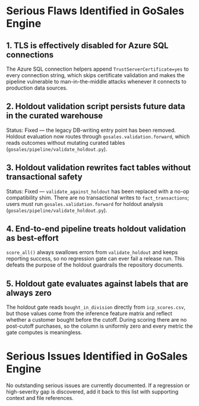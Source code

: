 # Serious Flaws Identified in GoSales Engine

## 1. TLS is effectively disabled for Azure SQL connections
The Azure SQL connection helpers append `TrustServerCertificate=yes` to every connection string, which skips certificate validation and makes the pipeline vulnerable to man-in-the-middle attacks whenever it connects to production data sources.

## 2. Holdout validation script persists future data in the curated warehouse
Status: Fixed — the legacy DB-writing entry point has been removed. Holdout evaluation now routes through `gosales.validation.forward`, which reads outcomes without mutating curated tables (`gosales/pipeline/validate_holdout.py`).

## 3. Holdout validation rewrites fact tables without transactional safety
Status: Fixed — `validate_against_holdout` has been replaced with a no-op compatibility shim. There are no transactional writes to `fact_transactions`; users must run `gosales.validation.forward` for holdout analysis (`gosales/pipeline/validate_holdout.py`).

## 4. End-to-end pipeline treats holdout validation as best-effort
`score_all()` always swallows errors from `validate_holdout` and keeps reporting success, so no regression gate can ever fail a release run. This defeats the purpose of the holdout guardrails the repository documents.

## 5. Holdout gate evaluates against labels that are always zero
The holdout gate reads `bought_in_division` directly from `icp_scores.csv`, but those values come from the inference feature matrix and reflect whether a customer bought before the cutoff. During scoring there are no post-cutoff purchases, so the column is uniformly zero and every metric the gate computes is meaningless.


# Serious Issues Identified in GoSales Engine

No outstanding serious issues are currently documented. If a regression or high-severity gap is discovered, add it back to this list with supporting context and file references.

